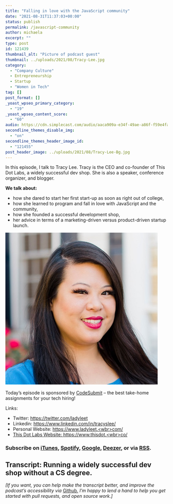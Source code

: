 ```yaml
---
title: "Falling in love with the JavaScript community"
date: "2021-08-31T11:37:03+00:00"
status: publish
permalink: /javascript-community
author: michaela
excerpt: ""
type: post
id: 121439
thumbnail_alt: "Picture of podcast guest"
thumbnail: ../uploads/2021/08/Tracy-Lee.jpg
category:
  - "Company Culture"
  - Entrepreneurship
  - Startup
  - "Women in Tech"
tag: []
post_format: []
_yoast_wpseo_primary_category:
  - "19"
_yoast_wpseo_content_score:
  - "60"
audio: https://cdn.simplecast.com/audio/aaca909a-e34f-49ae-a86f-f59e4fa807f0/episodes/eb1463ba-a0b3-467b-b5ec-fb3f6e134eed/audio/58495076-bddd-4a33-8327-eda0468c582c/default_tc.mp3
secondline_themes_disable_img:
  - "on"
secondline_themes_header_image_id:
  - "121455"
post_header_image: ../uploads/2021/08/Tracy-Lee-Bg.jpg
---
```


In this episode, I talk to Tracy Lee. Tracy is the CEO and co-founder of This Dot Labs, a widely successful dev shop. She is also a speaker, conference organizer, and blogger.

**We talk about:**

- how she dared to start her first start-up as soon as right out of college,
- how she learned to program and fall in love with JavaScript and the community,
- how she founded a successful development shop,
- her advice in terms of a marketing-driven versus product-driven startup launch.

![](../uploads/2021/08/Tracy-Lee.jpg)

Today’s episode is sponsored by [CodeSubmit](https://codesubmit.io/) – the best take-home assignments for your tech hiring!

Links:

- Twitter: [https://twitter.com/<wbr>ladyleet</wbr>](https://twitter.com/ladyleet)
- Linkedin: [https://www.](https://www.linkedin.com/in/tracyslee/)[linkedin.com/in/tracyslee/](https://www.linkedin.com/in/tracyslee/)
- Personal Website: [https://www.ladyleet.<wbr>com/</wbr>](https://www.ladyleet.com/)
- [This Dot Labs Website: ](https://www.ladyleet.com/)[https://www.thisdot.<wbr>co/</wbr>](https://www.thisdot.co/)[ ](https://www.ladyleet.com/)

### Subscribe on [iTunes](https://podcasts.apple.com/at/podcast/software-engineering-unlocked/id1477527378?l=en), [Spotify](https://open.spotify.com/show/2wz1OneBIDXpbBYeuyIsJL?si=2I0R0HuaTLK6RT0f7lDIFg), [Google](https://www.google.com/podcasts?feed=aHR0cHM6Ly9mZWVkcy5zaW1wbGVjYXN0LmNvbS9LMV9tdjBDSg%3D%3D), [Deezer](https://www.deezer.com/show/465682), or via [RSS](https://www.software-engineering-unlocked.com/subscribe/).

## Transcript: Running a widely successful dev shop without a CS degree.

_\[If you want, you can help make the transcript better, and improve the podcast’s accessibility via_ [Github](https://github.com/mgreiler/se-unlocked/tree/master/Transcripts)_[.](https://github.com/mgreiler/se-unlocked/tree/master/Transcripts) I’m happy to lend a hand to help you get started with pull requests, and open source work.\]_
